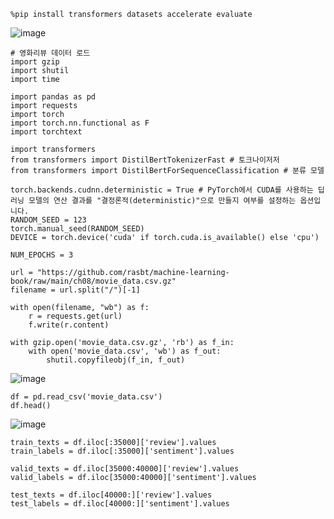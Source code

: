 
```
%pip install transformers datasets accelerate evaluate
```
![image](https://github.com/user-attachments/assets/6c490665-c112-46e3-a40c-6ced8a19c902)

```
# 영화리뷰 데이터 로드
import gzip
import shutil
import time

import pandas as pd
import requests
import torch
import torch.nn.functional as F
import torchtext

import transformers
from transformers import DistilBertTokenizerFast # 토크나이저저
from transformers import DistilBertForSequenceClassification # 분류 모델
```
```
torch.backends.cudnn.deterministic = True # PyTorch에서 CUDA를 사용하는 딥러닝 모델의 연산 결과를 "결정론적(deterministic)"으로 만들지 여부를 설정하는 옵션입니다.
RANDOM_SEED = 123
torch.manual_seed(RANDOM_SEED)
DEVICE = torch.device('cuda' if torch.cuda.is_available() else 'cpu')

NUM_EPOCHS = 3
```
```
url = "https://github.com/rasbt/machine-learning-book/raw/main/ch08/movie_data.csv.gz"
filename = url.split("/")[-1]

with open(filename, "wb") as f:
    r = requests.get(url)
    f.write(r.content)

with gzip.open('movie_data.csv.gz', 'rb') as f_in:
    with open('movie_data.csv', 'wb') as f_out:
        shutil.copyfileobj(f_in, f_out)
```
![image](https://github.com/user-attachments/assets/63b0155f-5313-4632-86bd-70826cfb5ef4)

```
df = pd.read_csv('movie_data.csv')
df.head()
```
![image](https://github.com/user-attachments/assets/068a2527-ac30-4cec-b555-f557f8f418bf)

```
train_texts = df.iloc[:35000]['review'].values
train_labels = df.iloc[:35000]['sentiment'].values

valid_texts = df.iloc[35000:40000]['review'].values
valid_labels = df.iloc[35000:40000]['sentiment'].values

test_texts = df.iloc[40000:]['review'].values
test_labels = df.iloc[40000:]['sentiment'].values
```
